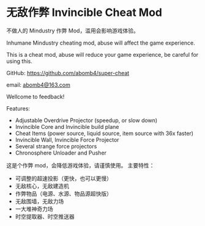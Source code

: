 # 无敌作弊 Invincible Cheat Mod
不做人的 Mindustry 作弊 Mod，滥用会影响游戏体验。

Inhumane Mindustry cheating mod, abuse will affect the game experience.

This is a cheat mod, abuse will reduce your game experience, be careful for using this.

GitHub: https://github.com/abomb4/super-cheat

email:  abomb4@163.com

Wellcome to feedback!

Features:
- Adjustable Overdrive Projector (speedup, or slow down)
- Invincible Core and Invincible build plane
- Cheat Items (power source, liquid source, item source with 36x faster)
- Invincible Wall, Invincible Force Projector
- Several strange force projectors
- Chronosphere Unloader and Pusher

这是个作弊 mod，会降低游戏体验，请谨慎使用。
主要特性：
- 可调整的超速投影（更快，也可以更慢）
- 无敌核心，无敌建造机
- 作弊物品（电源、水源、物品源超快版）
- 无敌围墙，无敌力场
- 一大堆神奇力场
- 时空提取器、时空推送器
